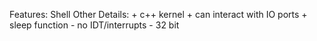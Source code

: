 Features:
  Shell
Other Details:
    + c++ kernel
    + can interact with IO ports
    + sleep function
    - no IDT/interrupts
    - 32 bit

